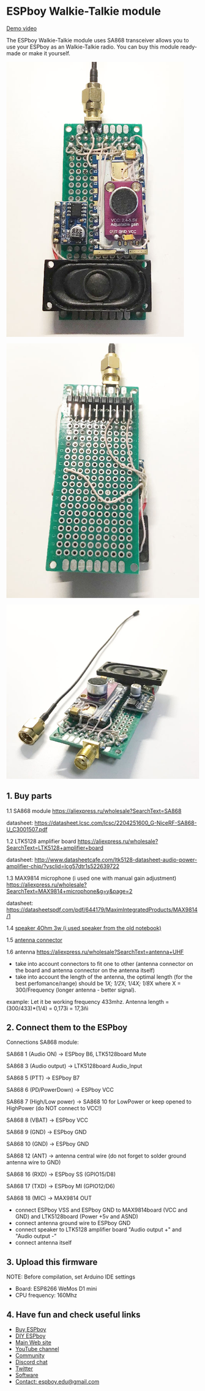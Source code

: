 # ESPboy Walkie-Talkie module

[Demo video](https://youtu.be/v-oIQ5hdZ3Q)

The ESPboy Walkie-Talkie module uses SA868 transceiver allows you to use your ESPboy as an Walkie-Talkie radio.
You can buy this module ready-made or make it yourself.

![1](pics/WalkieTalkie1.jpg)

![2](pics/WalkieTalkie2.jpg)

![3](pics/WalkieTalkie3.jpg)


## 1. Buy parts


1.1
SA868 module
https://aliexpress.ru/wholesale?SearchText=SA868

datasheet: 
https://datasheet.lcsc.com/lcsc/2204251600_G-NiceRF-SA868-U_C3001507.pdf

1.2
LTK5128 amplifier board
https://aliexpress.ru/wholesale?SearchText=LTK5128+amplifier+board

datasheet: 
http://www.datasheetcafe.com/ltk5128-datasheet-audio-power-amplifier-chip/?ysclid=lcg57dtr1s522639722

1.3
MAX9814 microphone (i used one with manual gain adjustment)
https://aliexpress.ru/wholesale?SearchText=MAX9814+microphone&g=y&page=2

datasheet: 
https://datasheetspdf.com/pdf/644179/MaximIntegratedProducts/MAX9814/1

1.4
[speaker 4Ohm 3w (i used speaker from the old notebook)](https://aliexpress.ru/wholesale?SearchText=speaker+4Ohm+3w&g=y&page=3)

1.5
[antenna connector](https://aliexpress.ru/wholesale?SearchText=sma+connector)

1.6
antenna
https://aliexpress.ru/wholesale?SearchText=antenna+UHF
- take into account connectors to fit one to other (antenna connector on the board and antenna connector on the antenna itself)
- take into account the length of the antenna, the optimal length (for the best perfomance/range) should be 
1*X; 1/2*X; 1/4*X; 1/8*X where X = 300/Frequency (longer antenna - better signal).

example: Let it be working frequency 433mhz. Antenna length = (300/433)*(1/4) = 0,173ì = 17,3ñì



## 2. Connect them to the ESPboy

Connections SA868 module:

SA868 1 (Audio ON) -> ESPboy B6, LTK5128board Mute

SA868 3 (Audio output) -> LTK5128board Audio_Input

SA868 5 (PTT) -> ESPboy B7 

SA868 6 (PD/PowerDown) -> ESPboy VCC

SA868 7 (High/Low power) -> SA868 10 for LowPower or keep opened to HighPower (do NOT connect to VCC!)

SA868 8 (VBAT) -> ESPboy VCC

SA868 9 (GND) -> ESPboy GND

SA868 10 (GND) -> ESPboy GND

SA868 12 (ANT) -> antenna central wire (do not forget to solder ground antenna wire to GND)

SA868 16 (RXD) -> ESPboy SS (GPIO15/D8)

SA868 17 (TXD) -> ESPboy MI (GPIO12/D6)

SA868 18 (MIC) -> MAX9814 OUT


- connect ESPboy VSS and ESPboy GND to MAX9814board (VCC and GND) and LTK5128board (Power +5v and ASND)
- connect antenna ground wire to ESPboy GND
- connect speaker to LTK5128 amplifier board "Audio output +" and "Audio output -"
- connect antenna itself  


## 3. Upload this firmware

NOTE: Before compilation, set Arduino IDE settings

-  Board:  ESP8266 WeMos D1 mini
-  CPU frequency: 160Mhz


## 4. Have fun and check useful links

- [Buy ESPboy](https://www.tindie.com/products/23910/)
- [DIY ESPboy](https://easyeda.com/ESPboy)
- [Main Web site](https://www.espboy.com)
- [YouTube channel](https://www.youtube.com/c/ESPboy)
- [Community](https://community.espboy.com)
- [Discord chat](https://discord.gg/kXfDQpX)
- [Twitter](https://twitter.com/ESPboy_edu)
- [Software](https://github.com/ESPboy-edu)
- [Contact: espboy.edu@gmail.com](mailto:espboy.edu@gmail.com)


